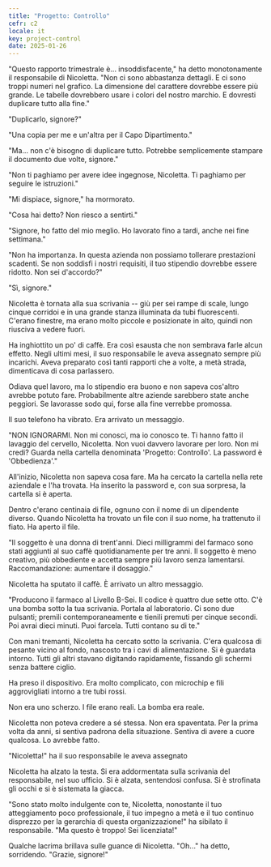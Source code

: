 ```yaml
---
title: "Progetto: Controllo"
cefr: c2
locale: it
key: project-control
date: 2025-01-26
---
```


"Questo rapporto trimestrale è... insoddisfacente," ha detto monotonamente il responsabile di Nicoletta. "Non ci sono abbastanza dettagli. E ci sono troppi numeri nel grafico. La dimensione del carattere dovrebbe essere più grande. Le tabelle dovrebbero usare i colori del nostro marchio. E dovresti duplicare tutto alla fine."

"Duplicarlo, signore?"

"Una copia per me e un'altra per il Capo Dipartimento."

"Ma... non c'è bisogno di duplicare tutto. Potrebbe semplicemente stampare il documento due volte, signore."

"Non ti paghiamo per avere idee ingegnose, Nicoletta. Ti paghiamo per seguire le istruzioni."

"Mi dispiace, signore," ha mormorato.

"Cosa hai detto? Non riesco a sentirti."

"Signore, ho fatto del mio meglio. Ho lavorato fino a tardi, anche nei fine settimana."

"Non ha importanza. In questa azienda non possiamo tollerare prestazioni scadenti. Se non soddisfi i nostri requisiti, il tuo stipendio dovrebbe essere ridotto. Non sei d'accordo?"

"Sì, signore."

Nicoletta è tornata alla sua scrivania -- giù per sei rampe di scale, lungo cinque corridoi e in una grande stanza illuminata da tubi fluorescenti. C'erano finestre, ma erano molto piccole e posizionate in alto, quindi non riusciva a vedere fuori.

Ha inghiottito un po' di caffè. Era così esausta che non sembrava farle alcun effetto. Negli ultimi mesi, il suo responsabile le aveva assegnato sempre più incarichi. Aveva preparato così tanti rapporti che a volte, a metà strada, dimenticava di cosa parlassero.

Odiava quel lavoro, ma lo stipendio era buono e non sapeva cos'altro avrebbe potuto fare. Probabilmente altre aziende sarebbero state anche peggiori. Se lavorasse sodo qui, forse alla fine verrebbe promossa.

Il suo telefono ha vibrato. Era arrivato un messaggio.

"NON IGNORARMI. Non mi conosci, ma io conosco te. Ti hanno fatto il lavaggio del cervello, Nicoletta. Non vuoi davvero lavorare per loro. Non mi credi? Guarda nella cartella denominata 'Progetto: Controllo'. La password è 'Obbedienza'."

All'inizio, Nicoletta non sapeva cosa fare. Ma ha cercato la cartella nella rete aziendale e l'ha trovata. Ha inserito la password e, con sua sorpresa, la cartella si è aperta.

Dentro c'erano centinaia di file, ognuno con il nome di un dipendente diverso. Quando Nicoletta ha trovato un file con il suo nome, ha trattenuto il fiato. Ha aperto il file.

"Il soggetto è una donna di trent'anni. Dieci milligrammi del farmaco sono stati aggiunti al suo caffè quotidianamente per tre anni. Il soggetto è meno creativo, più obbediente e accetta sempre più lavoro senza lamentarsi. Raccomandazione: aumentare il dosaggio."

Nicoletta ha sputato il caffè. È arrivato un altro messaggio.

"Producono il farmaco al Livello B-Sei. Il codice è quattro due sette otto. C'è una bomba sotto la tua scrivania. Portala al laboratorio. Ci sono due pulsanti; premili contemporaneamente e tienili premuti per cinque secondi. Poi avrai dieci minuti. Puoi farcela. Tutti contano su di te."

Con mani tremanti, Nicoletta ha cercato sotto la scrivania. C'era qualcosa di pesante vicino al fondo, nascosto tra i cavi di alimentazione. Si è guardata intorno. Tutti gli altri stavano digitando rapidamente, fissando gli schermi senza battere ciglio.

Ha preso il dispositivo. Era molto complicato, con microchip e fili aggrovigliati intorno a tre tubi rossi.

Non era uno scherzo. I file erano reali. La bomba era reale.

Nicoletta non poteva credere a sé stessa. Non era spaventata. Per la prima volta da anni, si sentiva padrona della situazione. Sentiva di avere a cuore qualcosa. Lo avrebbe fatto.

"Nicoletta!" ha il suo responsabile le aveva assegnato

Nicoletta ha alzato la testa. Si era addormentata sulla scrivania del responsabile, nel suo ufficio. Si è alzata, sentendosi confusa. Si è strofinata gli occhi e si è sistemata la giacca.

"Sono stato molto indulgente con te, Nicoletta, nonostante il tuo atteggiamento poco professionale, il tuo impegno a metà e il tuo continuo disprezzo per la gerarchia di questa organizzazione!" ha sibilato il responsabile. "Ma questo è troppo! Sei licenziata!"

Qualche lacrima brillava sulle guance di Nicoletta. "Oh..." ha detto, sorridendo. "Grazie, signore!"